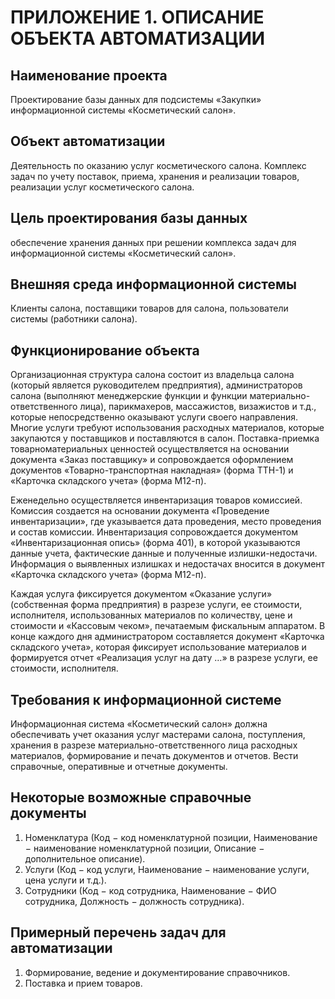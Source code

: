 # ПРИЛОЖЕНИЕ 1. ОПИСАНИЕ ОБЪЕКТА АВТОМАТИЗАЦИИ #

## Наименование проекта ##

Проектирование базы данных для подсистемы «Закупки» информационной системы «Косметический салон».

## Объект автоматизации ##

Деятельность по оказанию услуг косметического салона. Комплекс задач по учету поставок, приема, хранения и реализации товаров, реализации услуг косметического салона.

## Цель проектирования базы данных ##

обеспечение хранения данных при решении комплекса задач для информационной системы «Косметический салон».

## Внешняя среда информационной системы ##

Клиенты салона, поставщики товаров для салона, пользователи системы (работники салона).

## Функционирование объекта ##

Организационная структура салона состоит из владельца салона (который является руководителем предприятия), администраторов салона (выполняют менеджерские функции и функции материально-ответственного лица), парикмахеров, массажистов, визажистов и т.д., которые непосредственно оказывают услуги своего
направления. Многие услуги требуют использования расходных материалов, которые закупаются у поставщиков и поставляются в салон. Поставка-приемка товарноматериальных ценностей осуществляется на основании документа «Заказ поставщику» и сопровождается оформлением документов «Товарно-транспортная накладная»
(форма ТТН-1) и «Карточка складского учета» (форма М12-п).

Еженедельно осуществляется инвентаризация товаров комиссией. Комиссия создается на основании документа «Проведение инвентаризации», где указывается дата проведения, место проведения и состав комиссии. Инвентаризация сопровождается документом «Инвентаризационная опись» (форма 401), в которой указываются
данные учета, фактические данные и полученные излишки-недостачи. Информация
о выявленных излишках и недостачах вносится в документ «Карточка складского
учета» (форма М12-п).

Каждая услуга фиксируется документом «Оказание услуги» (собственная форма
предприятия) в разрезе услуги, ее стоимости, исполнителя, использованных материалов по количеству, цене и стоимости и «Кассовым чеком», печатаемым фискальным аппаратом. В конце каждого дня администратором составляется документ
«Карточка складского учета», которая фиксирует использование материалов и формируется отчет «Реализация услуг на дату …» в разрезе услуги, ее стоимости, исполнителя.

## Требования к информационной системе ##

Информационная система «Косметический салон» должна обеспечивать учет оказания услуг мастерами салона, поступления, хранения в разрезе материально-ответственного лица расходных материалов,
формирование и печать документов и отчетов. Вести справочные, оперативные и
отчетные документы.

## Некоторые возможные справочные документы ##

1. Номенклатура (Код $-$ код номенклатурной позиции, Наименование $-$ наименование номенклатурной позиции, Описание $-$ дополнительное описание).
2. Услуги (Код $-$ код услуги, Наименование $-$ наименование услуги, цена услуги и
т.д.).
3. Сотрудники (Код $-$ код сотрудника, Наименование $-$ ФИО сотрудника, Должность $-$ должность сотрудника).

## Примерный перечень задач для автоматизации ##

1. Формирование, ведение и документирование справочников.
2. Поставка и прием товаров.
